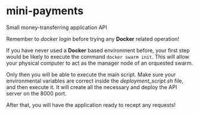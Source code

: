 # mini-payments
Small money-transferring application API

Remember to _docker login_ before trying any **Docker** related operation!

If you have never used a **Docker** based environment before, your first step would be likely to execute the command `docker swarm init`. This will allow your physical computer to act as the manager node of an orquested swarm.

Only then you will be able to execute the main script. Make sure your environmental variables are correct inside the _deployment_script.sh_ file, and then execute it. It will create all the necessary and deploy the API server on the 8000 port.

After that, you will have the application ready to recept any requests!
